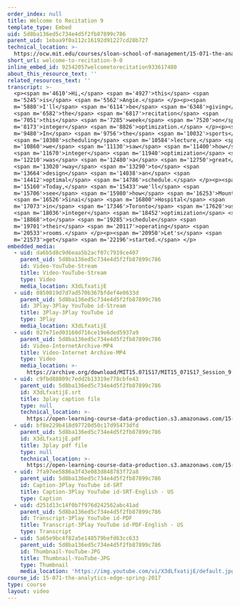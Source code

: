 ```yaml
---
order_index: null
title: Welcome to Recitation 9
template_type: Embed
uid: 5d8ba136ed5c734e4d5f2fb87899c786
parent_uid: 1ebaa9f0a112c16192d91227cd28b727
technical_location: >-
  https://ocw.mit.edu/courses/sloan-school-of-management/15-071-the-analytics-edge-spring-2017/integer-optimization/operating-room-scheduling-making-hospitals-run-smoothly-recitation/welcome-to-recitation-9-0
short_url: welcome-to-recitation-9-0
inline_embed_id: 92542057welcometorecitation933617480
about_this_resource_text: ''
related_resources_text: ''
transcript: >-
  <p><span m='4610'>Hi,</span> <span m='4927'>this</span> <span
  m='5245'>is</span> <span m='5562'>Angie.</span> </p><p><span
  m='5880'>I'll</span> <span m='6114'>be</span> <span m='6348'>giving</span>
  <span m='6582'>the</span> <span m='6817'>recitation</span> <span
  m='7051'>this</span> <span m='7285'>week</span> <span m='7520'>on</span> <span
  m='8173'>integer</span> <span m='8826'>optimization.</span> </p><p><span
  m='9480'>In</span> <span m='9756'>the</span> <span m='10032'>sports</span>
  <span m='10308'>scheduling</span> <span m='10584'>lecture,</span> <span
  m='10860'>we</span> <span m='11130'>saw</span> <span m='11400'>how</span>
  <span m='11670'>integer</span> <span m='11940'>optimization</span> <span
  m='12210'>was</span> <span m='12480'>a</span> <span m='12750'>great</span>
  <span m='13020'>way</span> <span m='13290'>to</span> <span
  m='13664'>design</span> <span m='14038'>an</span> <span
  m='14412'>optimal</span> <span m='14786'>schedule.</span> </p><p><span
  m='15160'>Today,</span> <span m='15433'>we'll</span> <span
  m='15706'>see</span> <span m='15980'>how</span> <span m='16253'>Mount</span>
  <span m='16526'>Sinai</span> <span m='16800'>Hospital</span> <span
  m='17073'>in</span> <span m='17346'>Toronto</span> <span m='17620'>uses</span>
  <span m='18036'>integer</span> <span m='18452'>optimization</span> <span
  m='18868'>to</span> <span m='19285'>schedule</span> <span
  m='19701'>their</span> <span m='20117'>operating</span> <span
  m='20533'>rooms.</span> </p><p><span m='20950'>Let's</span> <span
  m='21573'>get</span> <span m='22196'>started.</span> </p>
embedded_media:
  - uid: da6b5d8c9d6eaa5b2acf07c7919ce407
    parent_uid: 5d8ba136ed5c734e4d5f2fb87899c786
    id: Video-YouTube-Stream
    title: Video-YouTube-Stream
    type: Video
    media_location: X3dLfxatijE
  - uid: 0850819d7d7ad570b367bfdef4e0633d
    parent_uid: 5d8ba136ed5c734e4d5f2fb87899c786
    id: 3Play-3Play YouTube id-Stream
    title: 3Play-3Play YouTube id
    type: 3Play
    media_location: X3dLfxatijE
  - uid: 027e71ed03160d716ce19e6ded5937a9
    parent_uid: 5d8ba136ed5c734e4d5f2fb87899c786
    id: Video-InternetArchive-MP4
    title: Video-Internet Archive-MP4
    type: Video
    media_location: >-
      https://archive.org/download/MIT15.071S17/MIT15_071S17_Session_9.4.01_300k.mp4
  - uid: c9fbd88809c7edd2b13319e778cbfe43
    parent_uid: 5d8ba136ed5c734e4d5f2fb87899c786
    id: X3dLfxatijE.srt
    title: 3play caption file
    type: null
    technical_location: >-
      https://open-learning-course-data-production.s3.amazonaws.com/15-071-the-analytics-edge-spring-2017/c9fbd88809c7edd2b13319e778cbfe43_X3dLfxatijE.srt
  - uid: bf8e229b418d97720d50c17d95473dfd
    parent_uid: 5d8ba136ed5c734e4d5f2fb87899c786
    id: X3dLfxatijE.pdf
    title: 3play pdf file
    type: null
    technical_location: >-
      https://open-learning-course-data-production.s3.amazonaws.com/15-071-the-analytics-edge-spring-2017/bf8e229b418d97720d50c17d95473dfd_X3dLfxatijE.pdf
  - uid: 7fa97ee5886a3f43e083d848783f72a8
    parent_uid: 5d8ba136ed5c734e4d5f2fb87899c786
    id: Caption-3Play YouTube id-SRT
    title: Caption-3Play YouTube id-SRT-English - US
    type: Caption
  - uid: d251d13c14f0b7f976d242562abc41ad
    parent_uid: 5d8ba136ed5c734e4d5f2fb87899c786
    id: Transcript-3Play YouTube id-PDF
    title: Transcript-3Play YouTube id-PDF-English - US
    type: Transcript
  - uid: 5a65e9bc4f82a5e148579befd63cc633
    parent_uid: 5d8ba136ed5c734e4d5f2fb87899c786
    id: Thumbnail-YouTube-JPG
    title: Thumbnail-YouTube-JPG
    type: Thumbnail
    media_location: 'https://img.youtube.com/vi/X3dLfxatijE/default.jpg'
course_id: 15-071-the-analytics-edge-spring-2017
type: course
layout: video
---
```

